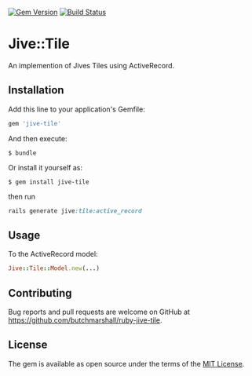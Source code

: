 [![Gem Version](https://badge.fury.io/rb/jive-tile.svg)](http://badge.fury.io/rb/jive-tile)
[![Build Status](https://travis-ci.org/butchmarshall/ruby-jive-tile.svg?branch=master)](https://travis-ci.org/butchmarshall/ruby-jive-tile)

# Jive::Tile

An implemention of Jives Tiles using ActiveRecord.

## Installation

Add this line to your application's Gemfile:

```ruby
gem 'jive-tile'
```

And then execute:

    $ bundle

Or install it yourself as:

    $ gem install jive-tile

then run

```ruby
rails generate jive:tile:active_record
```

## Usage

To the ActiveRecord model:

```ruby
Jive::Tile::Model.new(...)
```

## Contributing

Bug reports and pull requests are welcome on GitHub at https://github.com/butchmarshall/ruby-jive-tile.


## License

The gem is available as open source under the terms of the [MIT License](http://opensource.org/licenses/MIT).

